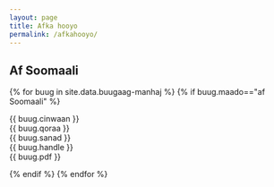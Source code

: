 ```yaml
---
layout: page
title: Afka hooyo
permalink: /afkahooyo/
---
```


## Af Soomaali
{% for buug in site.data.buugaag-manhaj %}
{% if buug.maado=="af Soomaali" %}
<div class="xogtaGuud">

<div class="cinwaan"> {{ buug.cinwaan }}</div> <span class="qoraa">{{ buug.qoraa }} </span>
 <div class="sanad"> {{ buug.sanad }} </div>
 <div class="warbixin"> {{ buug.handle }} </div>
 <div class="link"> {{ buug.pdf }} </div>
</div>

{% endif %}
{% endfor %}